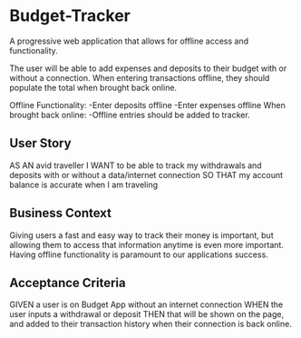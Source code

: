 # Budget-Tracker

A progressive web application that allows for offline access and functionality.

The user will be able to add expenses and deposits to their budget with or without a connection. When entering transactions offline, they should populate the total when brought back online.

Offline Functionality:
  -Enter deposits offline
  -Enter expenses offline
When brought back online:
  -Offline entries should be added to tracker.

## User Story
AS AN avid traveller
I WANT to be able to track my withdrawals and deposits with or without a data/internet connection
SO THAT my account balance is accurate when I am traveling

## Business Context
Giving users a fast and easy way to track their money is important, but allowing them to access that information anytime is even more important. Having offline functionality is paramount to our applications success.

## Acceptance Criteria
GIVEN a user is on Budget App without an internet connection
WHEN the user inputs a withdrawal or deposit
THEN that will be shown on the page, and added to their transaction history when their connection is back online.
